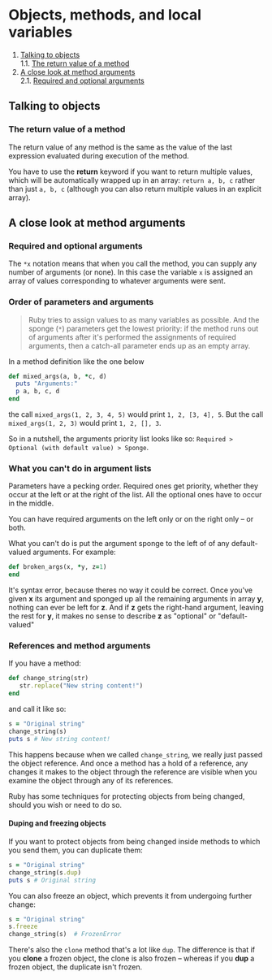 # Objects, methods, and local variables

1. [Talking to objects](#talking-to-objects)\
   1.1. [The return value of a method](#the-return-value-of-a-method)
2. [A close look at method arguments](#a-close-look-at-method-arguments)\
   2.1. [Required and optional arguments](#required-and-optional-arguments)

## Talking to objects


### The return value of a method

The return value of any method is the same as the value of the last expression evaluated during execution of the method.

You have to use the **return** keyword if you want to return multiple values, which will be automatically wrapped up in
an array: `return a, b, c` rather than just `a, b, c` (although you can also return multiple values in an explicit array).


## A close look at method arguments

### Required and optional arguments

The `*x` notation means that when you call the method, you can supply any number of arguments (or none). In this case the
variable `x` is assigned an array of values corresponding to whatever arguments were sent.

### Order of parameters and arguments

> Ruby tries to assign values to as many variables as possible. And the sponge (`*`) parameters get the lowest priority:
> if the method runs out of arguments after it's performed the assignments of required arguments, then a catch-all 
> parameter ends up as an empty array.

In a method definition like the one below

```ruby
def mixed_args(a, b, *c, d)
  puts "Arguments:"
  p a, b, c, d 
end
```

the call `mixed_args(1, 2, 3, 4, 5)` would print `1, 2, [3, 4], 5`. But the call `mixed_args(1, 2, 3)` would print 
`1, 2, [], 3`.

So in a nutshell, the arguments priority list looks like so: `Required > Optional (with default value) > Sponge`.


### What you can't do in argument lists

Parameters have a pecking order. Required ones get priority, whether they occur at the left or at the right of the list.
All the optional ones have to occur in the middle.

You can have required arguments on the left only or on the right only – or both.

What you can't do is put the argument sponge to the left of of any default-valued arguments. For example:

```ruby
def broken_args(x, *y, z=1)
end
```

It's syntax error, because theres no way it could be correct. Once you've given **x** its argument and sponged up all the
remaining arguments in array **y**, nothing can ever be left for **z**. And if **z** gets the right-hand argument, leaving
the rest for **y**, it makes no sense to describe **z** as "optional" or "default-valued"

### References and method arguments

If you have a method:

```ruby
def change_string(str)
   str.replace("New string content!")
end
```

and call it like so:

```ruby
s = "Original string"
change_string(s)
puts s # New string content!
```

This happens because when we called `change_string`, we really just passed the object reference. And once a method has a
hold of a reference, any changes it makes to the object through the reference are visible when you examine the object 
through any of its references.

Ruby has some techniques for protecting objects from being changed, should you wish or need to do so.

#### Duping and freezing objects

If you want to protect objects from being changed inside methods to which you send them, you can duplicate them:
```ruby
s = "Original string"
change_string(s.dup)
puts s # Original string
```

You can also freeze an object, which prevents it from undergoing further change:

```ruby
s = "Original string"
s.freeze
change_string(s)  # FrozenError
```

There's also the `clone` method that's a lot like `dup`. The difference is that if you **clone** a frozen object, the 
clone is also frozen – whereas if you **dup** a frozen object, the duplicate isn't frozen.
